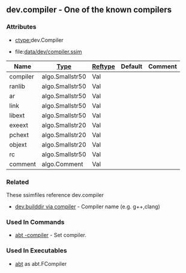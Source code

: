## dev.compiler - One of the known compilers


### Attributes
<a href="#attributes"></a>
* [ctype:](/txt/ssimdb/dmmeta/ctype.md)dev.Compiler

* file:[data/dev/compiler.ssim](/data/dev/compiler.ssim)

|Name|[Type](/txt/ssimdb/dmmeta/ctype.md)|[Reftype](/txt/ssimdb/dmmeta/reftype.md)|Default|Comment|
|---|---|---|---|---|
|compiler|algo.Smallstr50|Val|
|ranlib|algo.Smallstr50|Val|
|ar|algo.Smallstr50|Val|
|link|algo.Smallstr50|Val|
|libext|algo.Smallstr50|Val|
|exeext|algo.Smallstr20|Val|
|pchext|algo.Smallstr20|Val|
|objext|algo.Smallstr20|Val|
|rc|algo.Smallstr50|Val|
|comment|algo.Comment|Val|

### Related
<a href="#related"></a>
These ssimfiles reference dev.compiler

* [dev.builddir via compiler](/txt/ssimdb/dev/builddir.md) - Compiler name (e.g. g++,clang)

### Used In Commands
<a href="#used-in-commands"></a>
* [abt -compiler](/txt/exe/abt/README.md) - Set compiler.

### Used In Executables
<a href="#used-in-executables"></a>
* [abt](/txt/exe/abt/README.md) as abt.FCompiler

